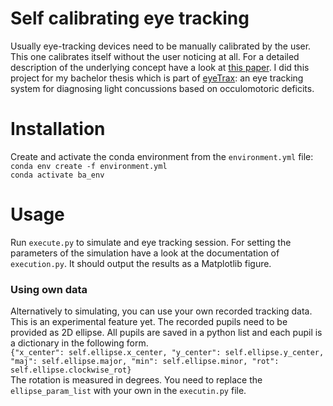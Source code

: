 # **Self calibrating eye tracking**
Usually eye-tracking devices need to be manually calibrated by the user. This one
calibrates itself without the user noticing at all. For a detailed description of 
the underlying concept have a look at 
[this paper](http://2013.petmei.org/wp-content/uploads/2013/09/petmei2013_session2_3.pdf).
I did this project for my bachelor thesis which is part of 
[eyeTrax](https://www.eyetrax.de/):
an eye tracking system for diagnosing light concussions based on occulomotoric deficits. 

# Installation
Create and activate the conda environment from the `environment.yml` file: <br>
`conda env create -f environment.yml` <br>
`conda activate ba_env` <br>
# Usage
Run `execute.py` to simulate and eye tracking session. For setting the parameters of the
simulation have a look at the documentation of `execution.py`.
It should output the results as a Matplotlib figure. 
### Using own data
Alternatively to simulating, you can use your own recorded tracking data. This is an
experimental feature yet. The recorded pupils need to be provided as 2D ellipse.
All pupils are saved in a python list and each pupil is a dictionary in the following
form. <br>
`{"x_center": self.ellipse.x_center,
                "y_center": self.ellipse.y_center,
                "maj": self.ellipse.major,
                "min": self.ellipse.minor,
"rot": self.ellipse.clockwise_rot}` <br>
The rotation is measured in degrees. You need to replace the `ellipse_param_list` with
your own in the `executin.py` file.
